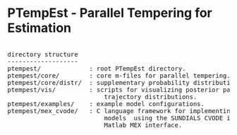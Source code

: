 # PTempEst - Parallel Tempering for Estimation
<pre>

directory structure
-------------------
ptempest/             : root PTempEst directory.
ptempest/core/        : core m-files for parallel tempering.
ptempest/core/distr/  : supplementary probability distribution functions
ptempest/vis/         : scripts for visualizing posterior parameter and
                          trajectory distributions.
ptempest/examples/    : example model configurations. 
ptempest/mex_cvode/   : C language framework for implementing dynamical system
                          models  using the SUNDIALS CVODE integrator with a
                          Matlab MEX interface.
</pre>
